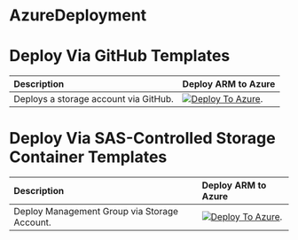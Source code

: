 # AzureDeployment


# Deploy Via GitHub Templates

| Description | Deploy ARM to Azure |
|:------------|:----------------|
| Deploys a storage account via GitHub. |[![Deploy To Azure](https://aka.ms/deploytoazurebutton)](https://portal.azure.com/#create/Microsoft.Template/uri/https%3A%2F%2Fraw.githubusercontent.com%2FNickP365%2FAzureDeployment%2FPROD%2FARM%2Ftest_storage.json). |


# Deploy Via SAS-Controlled Storage Container Templates

| Description | Deploy ARM to Azure |
|:------------|:----------------|
| Deploy Management Group via Storage Account. |[![Deploy To Azure](https://aka.ms/deploytoazurebutton)](https://portal.azure.com/#create/Microsoft.Template/uri/https%3A%2F%2Fstuksazd.blob.core.windows.net%2Ftestarm%2Fmg.json%3Fsp%3Drl%26st%3D2024-10-04T12%3A16%3A25Z%26se%3D2024-11-08T21%3A16%3A25Z%26spr%3Dhttps%26sv%3D2022-11-02%26sr%3Dc%26sig%3DOa732GZ9b8uuNBKN0pH3sjiJIPUvSvDEKacjWz%252F3Gto%253D). |